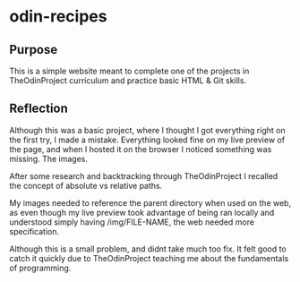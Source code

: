 # odin-recipes

## Purpose
This is a simple website meant to complete one of the projects in TheOdinProject curriculum and practice basic HTML & Git skills.

## Reflection
Although this was a basic project, where I thought I got everything right on the first try, I made a mistake. Everything looked fine on my live preview of the page, and when I hosted it on the browser I noticed something was missing. The images. 

After some research and backtracking through TheOdinProject I recalled the concept of absolute vs relative paths. 

My images needed to reference the parent directory when used on the web, as even though my live preview took advantage of being ran locally and understood simply having /img/FILE-NAME, the web needed more specification. 

Although this is a small problem, and didnt take much too fix. It felt good to catch it quickly due to TheOdinProject teaching me about the fundamentals of programming.